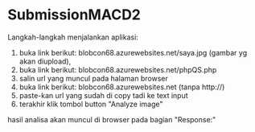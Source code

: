 # SubmissionMACD2

Langkah-langkah menjalankan aplikasi:

1. buka link berikut: blobcon68.azurewebsites.net/saya.jpg (gambar yg akan diupload),
2. buka link berikut: blobcon68.azurewebsites.net/phpQS.php
3. salin url yang muncul pada halaman browser
4. buka link berikut: blobcon68.azurewebsites.net (tanpa http://)
5. paste-kan url yang sudah di copy tadi ke text input
6. terakhir klik tombol button "Analyze image"

hasil analisa akan muncul di browser pada bagian "Response:"
